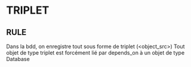 # TRIPLET
## RULE
Dans la bdd, on enregistre tout sous forme de triplet (<object_src>)
Tout objet de type triplet est forcément lié par depends_on à un objet de type Database
